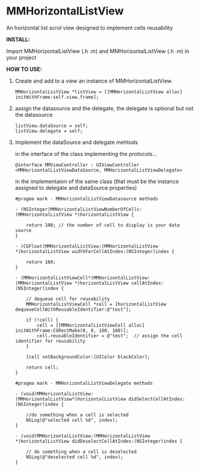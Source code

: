 MMHorizontalListView
====================

An horizontal list scrol view designed to implement cells reusability 

**INSTALL:**

Import MMHorizontalListView (.h .m) and MMHorizontalListView (.h .m) in your project

**HOW TO USE:**

1.  Create and add to a view an instance of MMHorizontalListView.

        MMHorizontalListView *listView = [[MMHorizontalListView alloc] initWithFrame:self.view.frame];

2.  assign the datasource and the delegate, the delegate is optional but not the datasource

        listView.dataSource = self;
        listView.delegate = self;
            
3.  Implement the dataSource and delegate mehtods

    in the interface of the class implementing the protocols...
        
        @interface MMViewController : UIViewController <MMHorizontalListViewDataSource, MMHorizontalListViewDelegate>
      
    in the implementaion of the same class (that must be the instance assigned to delegate and dataSource properties)
        
        #pragma mark - MMHorizontalListViewDatasource methods
        
        - (NSInteger)MMHorizontalListViewNumberOfCells:(MMHorizontalListView *)horizontalListView {
    
            return 100; // the number of cell to display is your data source
        }

        - (CGFloat)MMHorizontalListView:(MMHorizontalListView *)horizontalListView widthForCellAtIndex:(NSInteger)index {
    
            return 160;
        }
  
        - (MMHorizontalListViewCell*)MMHorizontalListView:(MMHorizontalListView *)horizontalListView cellAtIndex:(NSInteger)index {
    
            // dequeue cell for reusability
            MMHorizontalListViewCell *cell = [horizontalListView dequeueCellWithReusableIdentifier:@"test"];
    
            if (!cell) {
                cell = [[MMHorizontalListViewCell alloc] initWithFrame:CGRectMake(0, 0, 160, 160)];
                cell.reusableIdentifier = @"test";  // assign the cell identifier for reusability
            }
    
            [cell setBackgroundColor:[UIColor blackColor];
    
            return cell;
        }
        
        #pragma mark - MMHorizontalListViewDelegate methods
        
        - (void)MMHorizontalListView:(MMHorizontalListView*)horizontalListView didSelectCellAtIndex:(NSInteger)index {
    
            //do something when a cell is selected
            NSLog(@"selected cell %d", index);
        }

        - (void)MMHorizontalListView:(MMHorizontalListView *)horizontalListView didDeselectCellAtIndex:(NSInteger)index {
    
            // do something when a cell is deselected
            NSLog(@"deselected cell %d", index);
        }
        
